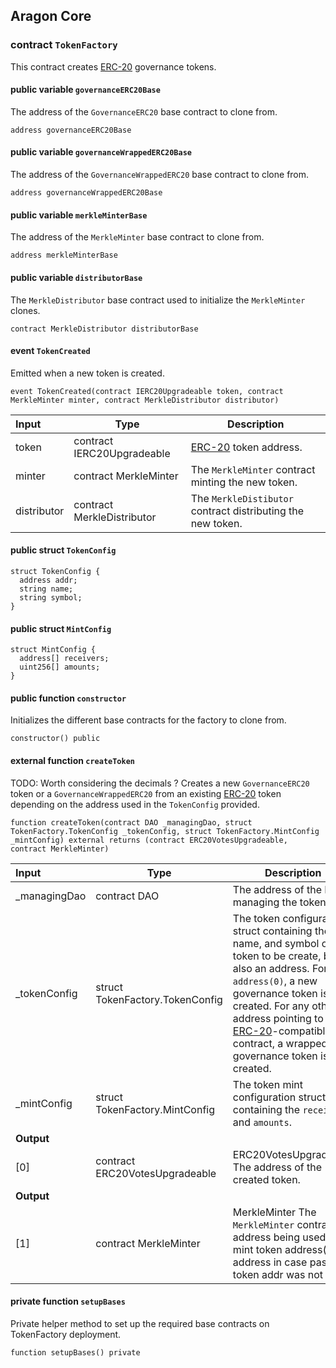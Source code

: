 ## Aragon Core

###  contract `TokenFactory`

This contract creates [ERC-20](https://eips.ethereum.org/EIPS/eip-20) governance tokens.

#### public variable `governanceERC20Base`

The address of the `GovernanceERC20` base contract to clone from.

```solidity
address governanceERC20Base 
```

#### public variable `governanceWrappedERC20Base`

The address of the `GovernanceWrappedERC20` base contract to clone from.

```solidity
address governanceWrappedERC20Base 
```

#### public variable `merkleMinterBase`

The address of the `MerkleMinter` base contract to clone from.

```solidity
address merkleMinterBase 
```

#### public variable `distributorBase`

The `MerkleDistributor` base contract used to initialize the `MerkleMinter` clones.

```solidity
contract MerkleDistributor distributorBase 
```

####  event `TokenCreated`

Emitted when a new token is created.

```solidity
event TokenCreated(contract IERC20Upgradeable token, contract MerkleMinter minter, contract MerkleDistributor distributor) 
```

| Input | Type | Description |
|:----- | ---- | ----------- |
| token | contract IERC20Upgradeable | [ERC-20](https://eips.ethereum.org/EIPS/eip-20) token address. |
| minter | contract MerkleMinter | The `MerkleMinter` contract minting the new token. |
| distributor | contract MerkleDistributor | The `MerkleDistibutor` contract distributing the new token. |

#### public struct `TokenConfig`

```solidity
struct TokenConfig {
  address addr;
  string name;
  string symbol;
}
```

#### public struct `MintConfig`

```solidity
struct MintConfig {
  address[] receivers;
  uint256[] amounts;
}
```

#### public function `constructor`

Initializes the different base contracts for the factory to clone from.

```solidity
constructor() public 
```

#### external function `createToken`

TODO: Worth considering the decimals ?
Creates a new `GovernanceERC20` token or a `GovernanceWrappedERC20` from an existing [ERC-20](https://eips.ethereum.org/EIPS/eip-20) token depending on the address used in the `TokenConfig` provided.

```solidity
function createToken(contract DAO _managingDao, struct TokenFactory.TokenConfig _tokenConfig, struct TokenFactory.MintConfig _mintConfig) external returns (contract ERC20VotesUpgradeable, contract MerkleMinter) 
```

| Input | Type | Description |
|:----- | ---- | ----------- |
| _managingDao | contract DAO | The address of the DAO managing the token. |
| _tokenConfig | struct TokenFactory.TokenConfig | The token configuration struct containing the name, and symbol of the token to be create, but also an address. For `address(0)`, a new governance token is created. For any other address pointing to an [ERC-20](https://eips.ethereum.org/EIPS/eip-20)-compatible contract, a wrapped governance token is created. |
| _mintConfig | struct TokenFactory.MintConfig | The token mint configuration struct containing the `receivers` and `amounts`. |
| **Output** | |
| [0] | contract ERC20VotesUpgradeable | ERC20VotesUpgradeable The address of the created token. |
| **Output** | |
| [1] | contract MerkleMinter | MerkleMinter The `MerkleMinter` contract address being used to mint token address(zero address in case passed token addr was not zero) |

#### private function `setupBases`

Private helper method to set up the required base contracts on TokenFactory deployment.

```solidity
function setupBases() private 
```

